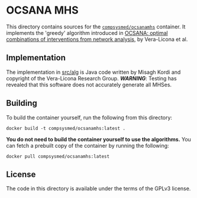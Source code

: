 # OCSANA MHS
This directory contains sources for the [`compsysmed/ocsanamhs`](//hub.docker.com/r/compsysmed/ocsanamhs) container.
It implements the 'greedy' algorithm introduced in [OCSANA: optimal
combinations of interventions from network analysis,](//dx.doi.org/10.1093/bioinformatics/btt195) by Vera-Licona et al.

## Implementation
The implementation in [src/alg](src/alg) is Java code written by Misagh Kordi and copyright of the Vera-Licona Research Group.
***WARNING***: Testing has revealed that this software does not accurately generate all MHSes.

## Building
To build the container yourself, run the following from this directory:

    docker build -t compsysmed/ocsanamhs:latest .

**You do not need to build the container yourself to use the algorithms.**
You can fetch a prebuilt copy of the container by running the following:

    docker pull compsysmed/ocsanamhs:latest

## License
The code in this directory is available under the terms of the GPLv3 license.
